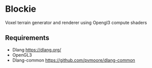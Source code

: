 # Blockie

Voxel terrain generator and renderer using Opengl3 compute shaders

## Requirements
- Dlang https://dlang.org/
- OpenGL3 
- Dlang-common https://github.com/pvmoore/dlang-common


